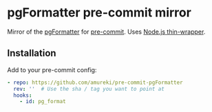 # pgFormatter pre-commit mirror

Mirror of the [pgFormatter](https://github.com/darold/pgFormatter) for [pre-commit](https://pre-commit.com/).
Uses [Node.js thin-wrapper](https://github.com/gajus/pg-formatter).

## Installation

Add to your pre-commit config:

```yaml
- repo: https://github.com/amureki/pre-commit-pgFormatter
  rev: ''  # Use the sha / tag you want to point at
  hooks:
    - id: pg_format
```
